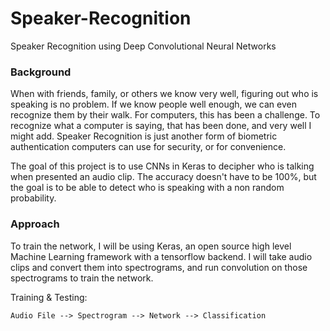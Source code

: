 # Speaker-Recognition
Speaker Recognition using Deep Convolutional Neural Networks

### Background

When with friends, family, or others we know very well, figuring out who is speaking is no problem. If we know people well enough, we can even recognize them by their walk. For computers, this has been a challenge. To recognize what a computer is saying, that has been done, and very well I might add. Speaker Recognition is just another form of biometric authentication computers can use for security, or for convenience.

The goal of this project is to use CNNs in Keras to decipher who is talking when presented an audio clip. The accuracy doesn't have to be 100%, but the goal is to be able to detect who is speaking with a non random probability.


### Approach

To train the network, I will be using Keras, an open source high level Machine Learning framework with a tensorflow backend. I will take audio clips and convert them into spectrograms, and run convolution on those spectrograms to train the network.

Training & Testing:

`Audio File --> Spectrogram --> Network --> Classification`

